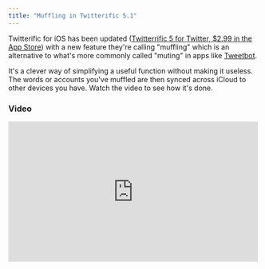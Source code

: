 ```yaml
---
title: "Muffling in Twitterific 5.1"
---
```

<p>Twitterific for iOS has been updated (<a href="https://target.georiot.com/Proxy.ashx?tsid=528&GR_URL=https%253A%252F%252Fitunes.apple.com%252Fus%252Fapp%252Ftwitterrific-5-for-twitter%252Fid580311103%253Fmt%253D8%2526uo%253D4%2526partnerId%253D30" target="itunes_store">Twitterrific 5 for Twitter, $2.99 in the App Store</a>) with a new feature they're calling "muffling" which is an alternative to what's more commonly called "muting" in apps like <a href="https://target.georiot.com/Proxy.ashx?tsid=528&GR_URL=https%253A%252F%252Fitunes.apple.com%252Fus%252Fapp%252Ftweetbot-for-twitter-iphone%252Fid428851691%253Fmt%253D8%2526uo%253D4%2526partnerId%253D30" target="itunes_store">Tweetbot</a>.</p>
<p>It's a clever way of simplifying a useful function without making it useless. The words or accounts you've muffled are then synced across iCloud to other devices you have. Watch the video to see how it's done.</p>
<h3>Video</h3>
<p><iframe src="https://player.vimeo.com/video/59750120" width="500" height="281" frameborder="0" webkitAllowFullScreen mozallowfullscreen allowFullScreen></iframe></p>
